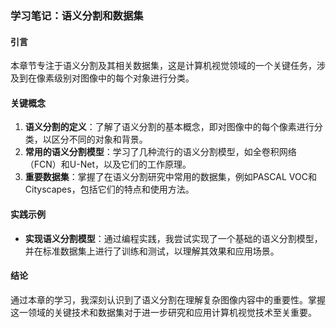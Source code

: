 ### 学习笔记：语义分割和数据集

#### 引言
本章节专注于语义分割及其相关数据集，这是计算机视觉领域的一个关键任务，涉及到在像素级别对图像中的每个对象进行分类。

#### 关键概念
1. **语义分割的定义**：了解了语义分割的基本概念，即对图像中的每个像素进行分类，以区分不同的对象和背景。
2. **常用的语义分割模型**：学习了几种流行的语义分割模型，如全卷积网络（FCN）和U-Net，以及它们的工作原理。
3. **重要数据集**：掌握了在语义分割研究中常用的数据集，例如PASCAL VOC和Cityscapes，包括它们的特点和使用方法。

#### 实践示例
- **实现语义分割模型**：通过编程实践，我尝试实现了一个基础的语义分割模型，并在标准数据集上进行了训练和测试，以理解其效果和应用场景。

#### 结论
通过本章的学习，我深刻认识到了语义分割在理解复杂图像内容中的重要性。掌握这一领域的关键技术和数据集对于进一步研究和应用计算机视觉技术至关重要。